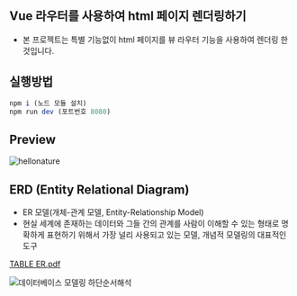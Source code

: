 ## Vue 라우터를 사용하여 html 페이지 렌더링하기
- 본 프로젝트는 특별 기능없이 html 페이지를 뷰 라우터 기능을 사용하여 렌더링 한 것입니다.


## 실행방법
```javascript
npm i (노드 모듈 설치)
npm run dev (포트번호 8080)
```

## Preview
![hellonature](https://user-images.githubusercontent.com/77400522/140255135-f0883b9a-c7e7-4406-ba29-9177e9fd01d3.gif)

## ERD (Entity Relational Diagram)
- ER 모델(개체-관계 모델, Entity-Relationship Model)
- 현실 세계에 존재하는 데이터와 그들 간의 관계를 사람이 이해할 수 있는 형태로 명확하게 표현하기 위해서 가장 널리 사용되고 있는 모델, 개념적 모델링의 대표적인 도구 <br>

[TABLE ER.pdf](https://github.com/ragnarok-forU/Vue-hellonature/files/7472572/TABLE.ER.pdf)

![데이터베이스 모델링 하단순서해석](https://user-images.githubusercontent.com/77400522/140263702-98d2d58d-a4e3-45f0-b0d1-4a428a5ec322.png)

